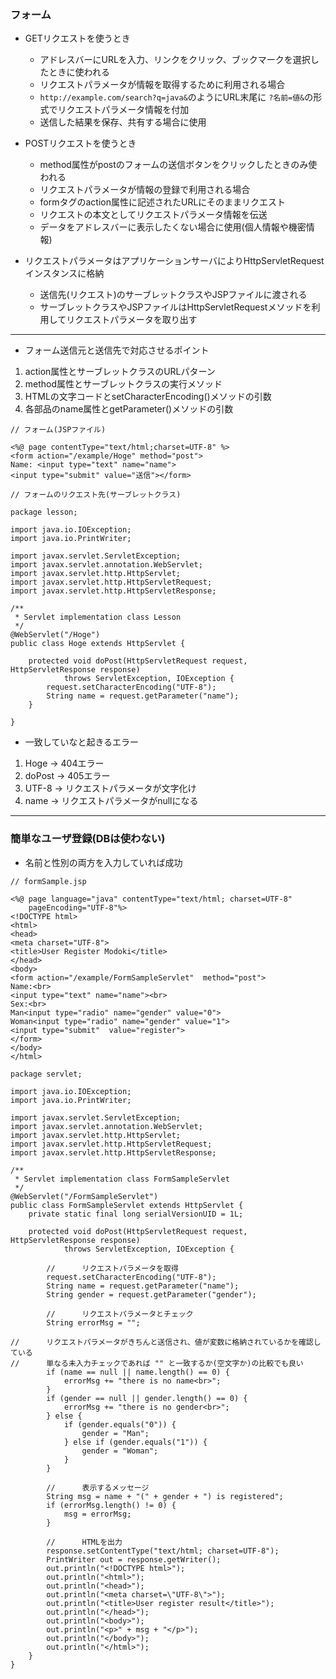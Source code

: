 ### フォーム

- GETリクエストを使うとき
    - アドレスバーにURLを入力、リンクをクリック、ブックマークを選択したときに使われる
    - リクエストパラメータが情報を取得するために利用される場合
    - `http://example.com/search?q=java&`のようにURL末尾に `?名前=値&`の形式でリクエストパラメータ情報を付加
    - 送信した結果を保存、共有する場合に使用

- POSTリクエストを使うとき
    - method属性がpostのフォームの送信ボタンをクリックしたときのみ使われる
    - リクエストパラメータが情報の登録で利用される場合
    - formタグのaction属性に記述されたURLにそのままリクエスト
    - リクエストの本文としてリクエストパラメータ情報を伝送
    - データをアドレスバーに表示したくない場合に使用(個人情報や機密情報)

- リクエストパラメータはアプリケーションサーバによりHttpServletRequestインスタンスに格納
    - 送信先(リクエスト)のサーブレットクラスやJSPファイルに渡される
    - サーブレットクラスやJSPファイルはHttpServletRequestメソッドを利用してリクエストパラメータを取り出す

---
- フォーム送信元と送信先で対応させるポイント

1. action属性とサーブレットクラスのURLパターン
2. method属性とサーブレットクラスの実行メソッド
3. HTMLの文字コードとsetCharacterEncoding()メソッドの引数
4. 各部品のname属性とgetParameter()メソッドの引数

```
// フォーム(JSPファイル)

<%@ page contentType="text/html;charset=UTF-8" %>
<form action="/example/Hoge" method="post">
Name: <input type="text" name="name">
<input type="submit" value="送信"></form>

```

```
// フォームのリクエスト先(サーブレットクラス)

package lesson;

import java.io.IOException;
import java.io.PrintWriter;

import javax.servlet.ServletException;
import javax.servlet.annotation.WebServlet;
import javax.servlet.http.HttpServlet;
import javax.servlet.http.HttpServletRequest;
import javax.servlet.http.HttpServletResponse;

/**
 * Servlet implementation class Lesson
 */
@WebServlet("/Hoge")
public class Hoge extends HttpServlet {

	protected void doPost(HttpServletRequest request, HttpServletResponse response)
			throws ServletException, IOException {
		request.setCharacterEncoding("UTF-8");
		String name = request.getParameter("name");
	}

}

```
- 一致していなと起きるエラー

1. Hoge -> 404エラー
2. doPost -> 405エラー
3. UTF-8 -> リクエストパラメータが文字化け
4. name -> リクエストパラメータがnullになる

---
### 簡単なユーザ登録(DBは使わない)

- 名前と性別の両方を入力していれば成功

```
// formSample.jsp

<%@ page language="java" contentType="text/html; charset=UTF-8"
    pageEncoding="UTF-8"%>
<!DOCTYPE html>
<html>
<head>
<meta charset="UTF-8">
<title>User Register Modoki</title>
</head>
<body>
<form action="/example/FormSampleServlet"  method="post">
Name:<br>
<input type="text" name="name"><br>
Sex:<br>
Man<input type="radio" name="gender" value="0">
Woman<input type="radio" name="gender" value="1">
<input type="submit"  value="register">
</form>
</body>
</html>
```

```
package servlet;

import java.io.IOException;
import java.io.PrintWriter;

import javax.servlet.ServletException;
import javax.servlet.annotation.WebServlet;
import javax.servlet.http.HttpServlet;
import javax.servlet.http.HttpServletRequest;
import javax.servlet.http.HttpServletResponse;

/**
 * Servlet implementation class FormSampleServlet
 */
@WebServlet("/FormSampleServlet")
public class FormSampleServlet extends HttpServlet {
	private static final long serialVersionUID = 1L;

	protected void doPost(HttpServletRequest request, HttpServletResponse response)
			throws ServletException, IOException {

		//		リクエストパラメータを取得
		request.setCharacterEncoding("UTF-8");
		String name = request.getParameter("name");
		String gender = request.getParameter("gender");

		//		リクエストパラメータとチェック
		String errorMsg = "";

//		リクエストパラメータがきちんと送信され、値が変数に格納されているかを確認している
//		単なる未入力チェックであれば "" と一致するか(空文字か)の比較でも良い
		if (name == null || name.length() == 0) {
			errorMsg += "there is no name<br>";
		}
		if (gender == null || gender.length() == 0) {
			errorMsg += "there is no gender<br>";
		} else {
			if (gender.equals("0")) {
				gender = "Man";
			} else if (gender.equals("1")) {
				gender = "Woman";
			}
		}

		//		表示するメッセージ
		String msg = name + "(" + gender + ") is registered";
		if (errorMsg.length() != 0) {
			msg = errorMsg;
		}

		//		HTMLを出力
		response.setContentType("text/html; charset=UTF-8");
		PrintWriter out = response.getWriter();
		out.println("<!DOCTYPE html>");
		out.println("<html>");
		out.println("<head>");
		out.println("<meta charset=\"UTF-8\">");
		out.println("<title>User register result</title>");
		out.println("</head>");
		out.println("<body>");
		out.println("<p>" + msg + "</p>");
		out.println("</body>");
		out.println("</html>");
	}
}
```